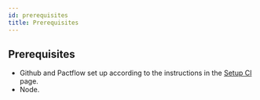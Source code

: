 ```yaml
---
id: prerequisites
title: Prerequisites
---
```


## Prerequisites

* Github and Pactflow set up according to the instructions in the [Setup CI](/docs/ci-cd-workshop/set-up-ci) page.
* Node.

